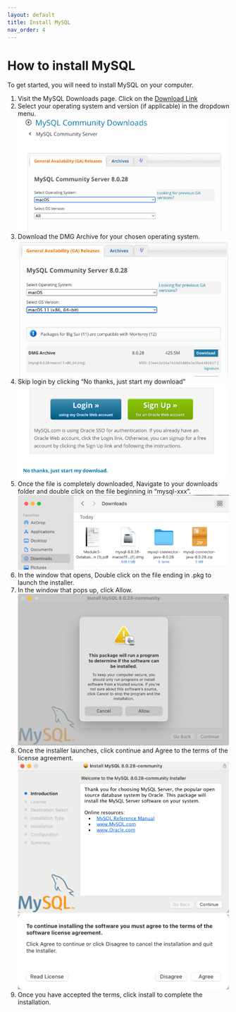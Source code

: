 ```yaml
---
layout: default
title: Install MySQL
nav_order: 4
---
```



# How to install MySQL
To get started, you will need to install MySQL on your computer.



1. Visit the MySQL Downloads page. Click on the [Download Link](https://dev.mysql.com/downloads/mysql/)
2. Select your operating system and version (if applicable) in the dropdown menu.
	![Choose OS](https://github.com/vasshorin/VPD-Comm/blob/Gh-pages/assets/images/Picture1.png?raw=true)
3. Download the DMG Archive for your chosen operating system.
	![DMG Archive](https://github.com/vasshorin/VPD-Comm/blob/Gh-pages/assets/images/Picture2.png?raw=true)
4. Skip login by clicking “No thanks, just start my download”
    ![Skip signing](https://github.com/vasshorin/VPD-Comm/blob/Gh-pages/assets/images/Picture3.png?raw=true)
5. Once the file is completely downloaded, Navigate to your downloads folder and double click on the file beginning in “mysql-xxx”.
    ![Open Downloads](https://github.com/vasshorin/VPD-Comm/blob/Gh-pages/assets/images/Picture4.png?raw=true)
6. In the window that opens, Double click on the file ending in .pkg to launch the installer.
7. In the window that pops up, click Allow.
    ![Allow](https://github.com/vasshorin/VPD-Comm/blob/Gh-pages/assets/images/Picture5.png?raw=true)
8. Once the installer launches, click continue and Agree to the terms of the license agreement.
	![Continue](https://github.com/vasshorin/VPD-Comm/blob/Gh-pages/assets/images/Picture6.png?raw=true)
	![Agree](https://github.com/vasshorin/VPD-Comm/blob/Gh-pages/assets/images/Picture7.png?raw=true)
9. Once you have accepted the terms, click install to complete the installation.
